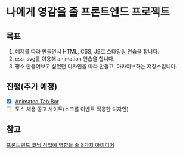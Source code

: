 # 나에게 영감을 줄 프론트엔드 프로젝트

## 목표

1. 예제를 따라 만들면서 HTML, CSS, JS로 스타일링 연습을 합니다.
2. css, svg를 이용해 animation 연습을 합니다.
3. 평소 만들어보고 싶었던 디자인을 따라 만들고, 아카이브하는 저장소입니다.

## 진행(추가 예정)

- [x] [Animated Tab Bar](./menu-tab)
- [ ] 토스 채용 공고 사이트(스크롤 이벤트 적용한 디자인)

## 참고

[프론트엔드 코딩 작업에 영향을 줄 8가지 아이디어](https://yozm.wishket.com/magazine/detail/806/?fbclid=IwAR22SnsUZ0YrnHJqhvILpcmRmWOQQw1mKgQf8NZNf1pAaS8cSQV0qAiIvwM)
